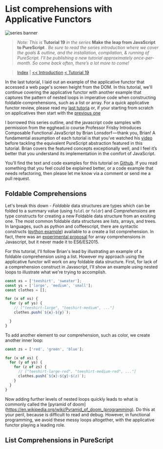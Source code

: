 # List comprehensions with Applicative Functors

![series banner](../resources/glitched-abstract.jpg)

> *Note: This is* **Tutorial 19** *in the series* **Make the leap from JavaScript to PureScript** *. Be sure*
> *to read the series introduction where we cover the goals & outline, and the installation,*
> *compilation, & running of PureScript. I’ll be publishing a new tutorial approximately*
> *once-per-month. So come back often, there’s a lot more to come!*

> [Index](https://github.com/adkelley/javascript-to-purescript/tree/master/index.md) | [<< Introduction](https://github.com/adkelley/javascript-to-purescript) [< Tutorial 19](https://github.com/adkelley/javascript-to-purescript/tree/master/tut19)

In the last tutorial, I laid out an example of the applicative functor that accessed a web page's screen height from the DOM.  In this tutorial, we'll continue covering the applicative functor with another example that captures the pattern of nested loops in imperative code when constructing foldable comprehensions, such as a list or array. For a quick applicative functor review, please read my [last tutoria]() or, if your starting from scratch on applicatives then start with the [previous one]()

I borrowed this series outline, and the javascript code samples with permission from the egghead.io course Professor Frisby Introduces Composable Functional JavaScript by Brian Lonsdorf — thank you, Brian! A fundamental assumption of each tutorial is that you’ve watched his [video](https://egghead.io/lessons/javascript-list-comprehensions-with-applicative-functors) before tackling the equivalent PureScript abstraction featured in this tutorial. Brian covers the featured concepts exceptionally well, and I feel it’s better that you understand its implementation in the comfort of JavaScript.

You'll find the text and code examples for this tutorial on [Github](https://github.com/adkelley/javascript-to-purescript/tree/master/tut20).  If you read something that you feel could be explained better, or a code example that needs refactoring, then please let me know via a comment or send me a pull request.


## Foldable Comprehensions
Let's break this down - *Foldable* data structures are types which can be folded to a summary value (using `foldl` or `foldr`) and *Comprehensions* are type constructs for creating a new Foldable data structure from an exsiting one.  The most common foldable data structures are lists, arrays, and trees. In languages, such as python and coffeescript, there are syntactic constructs ([python example](https://www.pythonforbeginners.com/basics/list-comprehensions-in-python)) available to a create a list comprehension.  In fact, there was an [experimental proposal](https://developer.mozilla.org/en-US/docs/Web/JavaScript/Reference/Operators/Array_comprehensions) for array comprehensions in Javascript, but it never made it to ES6/ES2015.

For this tutorial, I'll follow Brian's lead by illustrating an example of a foldable comprehension using a list. However my approach using the applicative functor will work on any foldable data structure.  First, for lack of a comprehension construct in Javascript, I'll show an example using nested loops to illustrate what we're trying to accomplish.

```javascript
const xs = ['teeshirt', 'sweater'];
const ys = ['large', 'medium', 'small'];
const clothes = [];

for (x of xs) {
  for (y of ys) {
    // ["teeshirt-large", "teeshirt-medium", ..."]
    clothes.push(`${x}-${y}`); 

  }
}
```
To add another element to our comprehension, such as color, we create another inner loop:
```javascript
const zs = ['red', 'green', 'blue'];

for (x of xs) {
  for (y of ys) {
    for (z of zs) {
      // ["teeshirt-large-red", "teeshirt-medium-red", ..."]
      clothes.push(`${x}-${y}-$(z)`);
    }
  }
}
```

Now adding further levels of nested loops quickly leads to what is commonly called the [pyramid of doom](https://en.wikipedia.org/wiki/Pyramid_of_doom_(programming). Do this at your peril, because is difficult to read and debug. However, in functional programming, we avoid these messy loops altogether, with the applicative functor playing a leading role.

## List Comprehensions in PureScript
